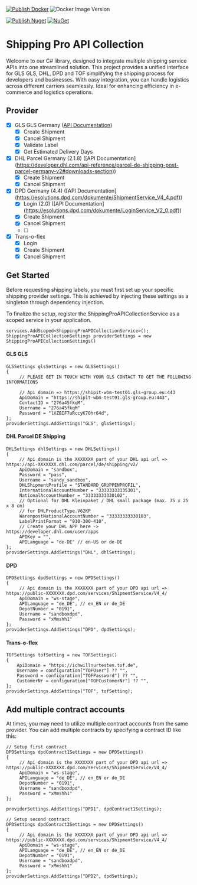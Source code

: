 
[![Publish Docker](https://github.com/kevinvenclovas/ShippingProAPICollection/actions/workflows/publish-docker.yml/badge.svg)](https://github.com/kevinvenclovas/ShippingProAPICollection/actions/workflows/publish-docker.yml)
![Docker Image Version](https://img.shields.io/docker/v/kevinvenclovas/shippproapicollection)

[![Publish Nuget](https://github.com/kevinvenclovas/ShippingProAPICollection/actions/workflows/publish-nuget.yml/badge.svg)](https://github.com/kevinvenclovas/ShippingProAPICollection/actions/workflows/publish-nuget.yml)
[![NuGet](https://img.shields.io/nuget/v/ShippingProAPICollection.svg)](https://www.nuget.org/packages/ShippingProAPICollection/)
# Shipping Pro API Collection
Welcome to our C# library, designed to integrate multiple shipping service APIs into one streamlined solution. This project provides a unified interface for GLS GLS, DHL, DPD and TOF simplifying the shipping process for developers and businesses. With easy integration, you can handle logistics across different carriers seamlessly. Ideal for enhancing efficiency in e-commerce and logistics operations.

 
## Provider

- [X] GLS GLS Germany ([API Documentation](https://shipit.gls-group.eu/webservices/3_2_9/doxygen/WS-REST-API/index.html))
	- [X] Create Shipment
	- [X] Cancel Shipment
	- [X] Validate Label
	- [X] Get Estimated Delivery Days

- [X] DHL Parcel Germany (2.1.8) ([API Documentation] (https://developer.dhl.com/api-reference/parcel-de-shipping-post-parcel-germany-v2#downloads-section))
	- [X] Create Shipment
	- [X] Cancel Shipment
	
- [X] DPD Germany (4.4) ([API Documentation] (https://esolutions.dpd.com/dokumente/ShipmentService_V4_4.pdf))
	- [X] Login (2.0) ([API Documentation] (https://esolutions.dpd.com/dokumente/LoginService_V2_0.pdf))
	- [X] Create Shipment
	- [X] Cancel Shipment
	- [ ] 
- [X] Trans-o-flex
	- [X] Login
	- [X] Create Shipment
	- [X] Cancel Shipment
	
## Get Started
Before requesting shipping labels, you must first set up your specific shipping provider settings. This is achieved by injecting these settings as a singleton through dependency injection.

To finalize the setup, register the ShippingProAPICollectionService as a scoped service in your application.

	services.AddScoped<ShippingProAPICollectionService>();
	ShippingProAPICollectionSettings providerSettings = new ShippingProAPICollectionSettings()
	
#### GLS GLS
 
	GLSSettings glsSettings = new GLSSettings()
	{   
		 // PLEASE GET IN TOUCH WITH YOUR GLS CONTACT TO GET THE FOLLOWING INFORMATIONS
	 
		 // Api domain => https://shipit-wbm-test01.gls-group.eu:443
		 ApiDomain = "https://shipit-wbm-test01.gls-group.eu:443",         
		 ContactID = "276a45fkqM",       
		 Username = "276a45fkqM"
		 Password = "lXZBIF7uRccyK7Ohr64d",       
	};
	providerSettings.AddSettings("GLS", glsSettings);

#### DHL Parcel DE Shipping

	DHLSettings dhlSettings = new DHLSettings()
	{
		 // Api domain is the XXXXXXX part of your DHL api url => https://api-XXXXXXX.dhl.com/parcel/de/shipping/v2/
		 ApiDomain = "sandbox",
		 Password = "pass",
		 Username = "sandy_sandbox",
		 DHLShipmentProfile = "STANDARD_GRUPPENPROFIL",
		 InternationalAccountNumber = "33333333335301",
		 NationalAccountNumber = "33333333330102",
		 // Optional for DHL Kleinpaket / DHL small package (max. 35 x 25 x 8 cm)
		 // for DHLProductType.V62KP
		 WarenpostNationalAccountNumber = "33333333330103",
		 LabelPrintFormat = "910-300-410",
		 // Create your DHL APP here -> https://developer.dhl.com/user/apps
		 APIKey = "",
		 APILanguage = "de-DE" // en-US or de-DE
	};
	providerSettings.AddSettings("DHL", dhlSettings);

#### DPD

	DPDSettings dpdSettings = new DPDSettings()
	{
		 // Api domain is the XXXXXXX part of your DPD api url => https://public-XXXXXXX.dpd.com/services/ShipmentService/V4_4/
	     ApiDomain = "ws-stage",
	     APILanguage = "de_DE", // en_EN or de_DE
	     DepotNumber = "0191",
	     Username = "sandboxdpd",
	     Password = "xMmshh1"
	};
	providerSettings.AddSettings("DPD", dpdSettings);

#### Trans-o-flex

	TOFSettings tofSetting = new TOFSettings()
	{
		ApiDomain = "https://ichwillnurtesten.tof.de",
		Username = configuration["TOFUser"] ?? "",
		Password = configuration["TOFPassword"] ?? "",
		CustomerNr = configuration["TOFCustomerNr"] ?? "",
	};
	providerSettings.AddSettings("TOF", tofSetting);



## Add multiple contract accounts
At times, you may need to utilize multiple contract accounts from the same provider. You can add multiple contracts by specifying a contract ID like this:

	// Setup first contract
	DPDSettings dpdContract1Settings = new DPDSettings()
	{
		 // Api domain is the XXXXXXX part of your DPD api url => https://public-XXXXXXX.dpd.com/services/ShipmentService/V4_4/
	     ApiDomain = "ws-stage",
	     APILanguage = "de_DE", // en_EN or de_DE
	     DepotNumber = "0191",
	     Username = "sandboxdpd",
	     Password = "xMmshh1"
	};
	
	providerSettings.AddSettings("DPD1", dpdContract1Settings);
	
	// Setup second contract
	DPDSettings dpdContract3Settings = new DPDSettings()
	{
		 // Api domain is the XXXXXXX part of your DPD api url => https://public-XXXXXXX.dpd.com/services/ShipmentService/V4_4/
     	 ApiDomain = "ws-stage",
     	 APILanguage = "de_DE", // en_EN or de_DE
     	 DepotNumber = "0191",
     	 Username = "sandboxdpd",
     	 Password = "xMmshh1"
	};
	providerSettings.AddSettings("DPD2", dpdSettings);
